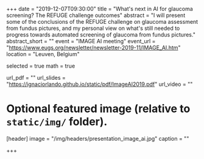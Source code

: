 +++
date = "2019-12-07T09:30:00"
title = "What's next in AI for glaucoma screening? The REFUGE challenge outcomes"
abstract = "I will present some of the conclusions of the REFUGE challenge on glaucoma assessment from fundus pictures, and my personal view on what's still needed to progress towards automated screening of glaucoma from fundus pictures."
abstract_short = ""
event = "IMAGE AI meeting"
event_url = "https://www.eugs.org/newsletter/newsletter-2019-11/IMAGE_AI.htm"
location = "Leuven, Belgium"

selected = true
math = true

url_pdf = ""
url_slides = "https://ignaciorlando.github.io/static/pdf/ImageAI2019.pdf"
url_video = ""

# Optional featured image (relative to `static/img/` folder).
[header]
image = "/img/headers/presentation_image_ai.jpg"
caption = ""

+++
<!--- and
Embed your slides or video here using [shortcodes](https://gcushen.github.io/hugo-academic-demo/post/writing-markdown-latex/). Further details can easily be added using *Markdown* and $\rm \LaTeX$ math code.--->
